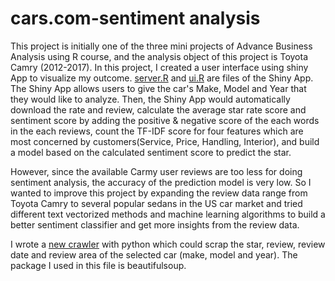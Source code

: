 # cars.com-sentiment analysis

This project is initially one of the three mini projects of Advance Business Analysis using R course, and the analysis object of this project is Toyota Camry (2012-2017). 
In this project, I created a user interface using shiny App to visualize my outcome. [server.R](https://github.com/Lanwei02/NLP-cars.com/blob/master/server.R) and [ui.R](https://github.com/Lanwei02/NLP-cars.com/blob/master/ui.R) are files of the Shiny App. The Shiny App allows users to give the car's Make, Model and Year that they would like to analyze. Then, the Shiny App would automatically download the rate and review, calculate the average star rate score and sentiment score by adding the positive & negative score of the each words in the each reviews, count the TF-IDF score for four features which are most concerned by customers(Service, Price, Handling, Interior), and build a model based on the calculated sentiment score to predict the star.

However, since the available Carmy user reviews are too less for doing sentiment analysis, the accuracy of the prediction model is very low. So I wanted to improve this project by expanding the review data range from Toyota Camry to several popular sedans in the US car market and tried different text vectorized methods and machine learning algorithms to build a better sentiment classifier and get more insights from the review data.

I wrote a [new crawler](https://github.com/Lanwei02/cars.com-sentiment-analysis/blob/master/car_crawler.ipynb) with python which could scrap the star, review, review date and review area of the selected car (make, model and year). The package I used in this file is beautifulsoup.
